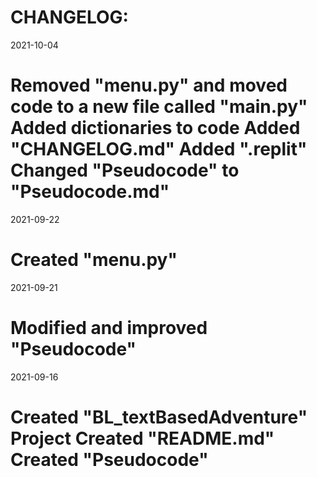 CHANGELOG:
===
2021-10-04

Removed "menu.py" and moved code to a new file called "main.py"
Added dictionaries to code
Added "CHANGELOG.md"
Added ".replit"
Changed "Pseudocode" to "Pseudocode.md"
===
2021-09-22

Created "menu.py"
===
2021-09-21

Modified and improved "Pseudocode"
===
2021-09-16

Created "BL_textBasedAdventure" Project
Created "README.md"
Created "Pseudocode"
===